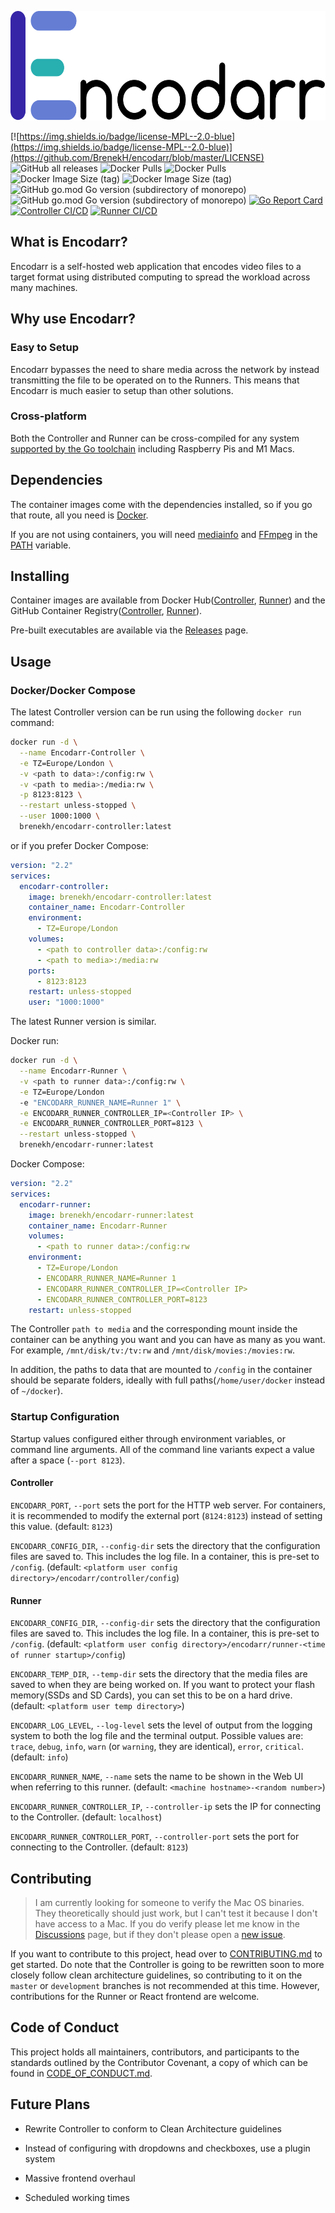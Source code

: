 <p align="center">
  <img src="images/Encodarr-Text-Logo.png" height="175"/>
</p>

[![https://img.shields.io/badge/license-MPL--2.0-blue](https://img.shields.io/badge/license-MPL--2.0-blue)](https://github.com/BrenekH/encodarr/blob/master/LICENSE)
![GitHub all releases](https://img.shields.io/github/downloads/brenekh/encodarr/total?label=github%20downloads)
![Docker Pulls](https://img.shields.io/docker/pulls/brenekh/encodarr-controller?label=controller%20docker%20pulls)
![Docker Pulls](https://img.shields.io/docker/pulls/brenekh/encodarr-runner?label=runner%20docker%20pulls)
![Docker Image Size (tag)](https://img.shields.io/docker/image-size/brenekh/encodarr-controller/latest?label=controller%20image%20size)
![Docker Image Size (tag)](https://img.shields.io/docker/image-size/brenekh/encodarr-runner/latest?label=runner%20image%20size)
![GitHub go.mod Go version (subdirectory of monorepo)](https://img.shields.io/github/go-mod/go-version/brenekh/encodarr?filename=controller%2Fgo.mod&label=Controller%20Go%20Version)
![GitHub go.mod Go version (subdirectory of monorepo)](https://img.shields.io/github/go-mod/go-version/brenekh/encodarr?filename=runner%2Fgo.mod&label=Runner%20Go%20Version)
[![Go Report Card](https://goreportcard.com/badge/github.com/BrenekH/encodarr)](https://goreportcard.com/report/github.com/BrenekH/encodarr)
[![Controller CI/CD](https://github.com/BrenekH/encodarr/actions/workflows/controller.yaml/badge.svg)](https://github.com/BrenekH/encodarr/actions/workflows/controller.yaml)
[![Runner CI/CD](https://github.com/BrenekH/encodarr/actions/workflows/runner.yaml/badge.svg)](https://github.com/BrenekH/encodarr/actions/workflows/runner.yaml)

## What is Encodarr?

Encodarr is a self-hosted web application that encodes video files to a target format using distributed computing to spread the workload across many machines.

<!-- TODO: Add information on the architecture (high level). Stuff like many Runners connect to a single Controller. -->

## Why use Encodarr?
<!-- TODO: Why use Encodarr? (other than easy to setup and cross-platform) -->

### Easy to Setup

Encodarr bypasses the need to share media across the network by instead transmitting the file to be operated on to the Runners.
This means that Encodarr is much easier to setup than other solutions.

### Cross-platform

Both the Controller and Runner can be cross-compiled for any system [supported by the Go toolchain](https://gist.github.com/asukakenji/f15ba7e588ac42795f421b48b8aede63) including Raspberry Pis and M1 Macs.

## Dependencies

The container images come with the dependencies installed, so if you go that route, all you need is [Docker](https://docs.docker.com/get-docker/).

If you are not using containers, you will need [mediainfo](https://mediaarea.net/en/MediaInfo/Download) and [FFmpeg](https://ffmpeg.org/download.html) in the [PATH](https://en.wikipedia.org/wiki/PATH_(variable)) variable.

## Installing

Container images are available from Docker Hub([Controller](https://hub.docker.com/r/brenekh/encodarr-controller), [Runner](https://hub.docker.com/repository/docker/brenekh/encodarr-runner)) and the GitHub Container Registry([Controller](https://github.com/users/BrenekH/packages/container/package/encodarr-controller), [Runner](https://github.com/users/BrenekH/packages/container/package/encodarr-runner)).

Pre-built executables are available via the [Releases](https://github.com/BrenekH/encodarr/releases/latest) page.

## Usage

### Docker/Docker Compose

The latest Controller version can be run using the following `docker run` command:

```bash
docker run -d \
  --name Encodarr-Controller \
  -e TZ=Europe/London \
  -v <path to data>:/config:rw \
  -v <path to media>:/media:rw \
  -p 8123:8123 \
  --restart unless-stopped \
  --user 1000:1000 \
  brenekh/encodarr-controller:latest
```

or if you prefer Docker Compose:

```yml
version: "2.2"
services:
  encodarr-controller:
    image: brenekh/encodarr-controller:latest
    container_name: Encodarr-Controller
    environment:
      - TZ=Europe/London
    volumes:
      - <path to controller data>:/config:rw
      - <path to media>:/media:rw
    ports:
      - 8123:8123
    restart: unless-stopped
    user: "1000:1000"
```

The latest Runner version is similar.

Docker run:

```bash
docker run -d \
  --name Encodarr-Runner \
  -v <path to runner data>:/config:rw \
  -e TZ=Europe/London
  -e "ENCODARR_RUNNER_NAME=Runner 1" \
  -e ENCODARR_RUNNER_CONTROLLER_IP=<Controller IP> \
  -e ENCODARR_RUNNER_CONTROLLER_PORT=8123 \
  --restart unless-stopped \
  brenekh/encodarr-runner:latest
```

Docker Compose:

```yml
version: "2.2"
services:
  encodarr-runner:
    image: brenekh/encodarr-runner:latest
    container_name: Encodarr-Runner
    volumes:
      - <path to runner data>:/config:rw
    environment:
      - TZ=Europe/London
      - ENCODARR_RUNNER_NAME=Runner 1
      - ENCODARR_RUNNER_CONTROLLER_IP=<Controller IP>
      - ENCODARR_RUNNER_CONTROLLER_PORT=8123
    restart: unless-stopped
```

The Controller `path to media` and the corresponding mount inside the container can be anything you want and you can have as many as you want.
For example, `/mnt/disk/tv:/tv:rw` and `/mnt/disk/movies:/movies:rw`.

In addition, the paths to data that are mounted to `/config` in the container should be separate folders, ideally with full paths\(`/home/user/docker` instead of `~/docker`\).

### Startup Configuration

Startup values configured either through environment variables, or command line arguments.
All of the command line variants expect a value after a space (`--port 8123`).

#### Controller

`ENCODARR_PORT`, `--port` sets the port for the HTTP web server.
For containers, it is recommended to modify the external port (`8124:8123`) instead of setting this value.
(default: `8123`)

`ENCODARR_CONFIG_DIR`, `--config-dir` sets the directory that the configuration files are saved to.
This includes the log file.
In a container, this is pre-set to `/config`.
(default: `<platform user config directory>/encodarr/controller/config`)

#### Runner

`ENCODARR_CONFIG_DIR`, `--config-dir` sets the directory that the configuration files are saved to.
This includes the log file.
In a container, this is pre-set to `/config`.
(default: `<platform user config directory>/encodarr/runner-<time of runner startup>/config`)

`ENCODARR_TEMP_DIR`, `--temp-dir` sets the directory that the media files are saved to when they are being worked on.
If you want to protect your flash memory(SSDs and SD Cards), you can set this to be on a hard drive.
(default: `<platform user temp directory>`)

`ENCODARR_LOG_LEVEL`, `--log-level` sets the level of output from the logging system to both the log file and the terminal output.
Possible values are: `trace`, `debug`, `info`, `warn` (or `warning`, they are identical), `error`, `critical`.
(default: `info`)

`ENCODARR_RUNNER_NAME`, `--name` sets the name to be shown in the Web UI when referring to this runner.
(default: `<machine hostname>-<random number>`)

`ENCODARR_RUNNER_CONTROLLER_IP`, `--controller-ip` sets the IP for connecting to the Controller.
(default: `localhost`)

`ENCODARR_RUNNER_CONTROLLER_PORT`, `--controller-port` sets the port for connecting to the Controller.
(default: `8123`)

## Contributing

> I am currently looking for someone to verify the Mac OS binaries.
> They theoretically should just work, but I can't test it because I don't have access to a Mac.
> If you do verify please let me know in the [Discussions](https://github.com/BrenekH/encodarr/discussions) page, but if they don't please open a [new issue](https://github.com/BrenekH/encodarr/issues/new/choose).

If you want to contribute to this project, head over to [CONTRIBUTING.md](CONTRIBUTING.md) to get started.
Do note that the Controller is going to be rewritten soon to more closely follow clean architecture guidelines, so contributing to it on the `master` or `development` branches is not recommended at this time.
However, contributions for the Runner or React frontend are welcome.

## Code of Conduct

This project holds all maintainers, contributors, and participants to the standards outlined by the Contributor Covenant, a copy of which can be found in [CODE_OF_CONDUCT.md](CODE_OF_CONDUCT.md).

## Future Plans

* Rewrite Controller to conform to Clean Architecture guidelines

* Instead of configuring with dropdowns and checkboxes, use a plugin system

* Massive frontend overhaul

* Scheduled working times
